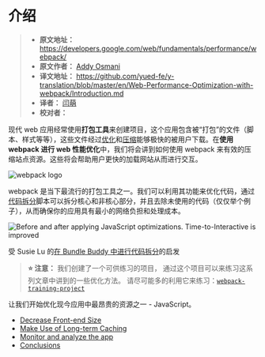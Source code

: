 
# 介绍

> - **原文地址：** https://developers.google.com/web/fundamentals/performance/webpack/
> - **原文作者：** [Addy Osmani](https://developers.google.com/web/resources/contributors/addyosmani)
> - **译文地址：** https://github.com/yued-fe/y-translation/blob/master/en/Web-Performance-Optimization-with-webpack/Introduction.md
> - **译者：** [闫萌](https://github.com/yanyixin)
> - **校对者：**

现代 web 应用经常使用**打包工具**来创建项目，这个应用包含被“打包”的文件（脚本、样式等等），这些文件经过[优化](https://developers.google.com/web/fundamentals/performance/optimizing-content-efficiency/javascript-startup-optimization)和[压缩](https://developers.google.com/web/fundamentals/performance/optimizing-content-efficiency/optimize-encoding-and-transfer)能够极快的被用户下载。在**使用 webpack 进行 web 性能优化**中，我们将会讲到如何使用 webpack 来有效的压缩站点资源。这些将会帮助用户更快的加载网站从而进行交互。

![webpack logo](https://developers.google.com/web/fundamentals/performance/webpack/webpack-logo.png)

webpack 是当下最流行的打包工具之一。我们可以利用其功能来优化代码，通过[代码拆分](https://developers.google.com/web/fundamentals/performance/webpack/use-long-term-caching#lazy-loading)脚本可以拆分核心和非核心部分，并且去除未使用的代码（仅仅举个例子），从而确保你的应用具有最小的网络负担和处理成本。

![Before and after applying JavaScript
  optimizations. Time-to-Interactive is improved](https://developers.google.com/web/fundamentals/performance/webpack/code-splitting.png)

受 Susie Lu 的[在 Bundle Buddy 中进行代码拆分](http://www.susielu.com/data-viz/bundle-buddy)的启发

> **⭐️ 注意：** 我们创建了一个可供练习的项目， 通过这个项目可以来练习这系列文章中讲到的一些优化方法。 请尽可能多的利用它来练习：[`webpack-training-project`](https://github.com/GoogleChromeLabs/webpack-training-project)

让我们开始优化现今应用中最昂贵的资源之一 - JavaScript。

* [Decrease Front-end Size](https://developers.google.com/web/fundamentals/performance/webpack/decrease-frontend-size)
* [Make Use of Long-term Caching](https://developers.google.com/web/fundamentals/performance/webpack/use-long-term-caching)
* [Monitor and analyze the app](https://developers.google.com/web/fundamentals/performance/webpack/monitor-and-analyze)
* [Conclusions](https://developers.google.com/web/fundamentals/performance/webpack/conclusion)
